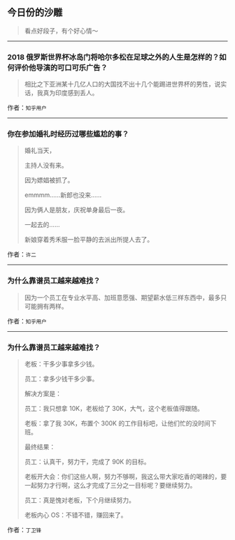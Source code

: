 ## 今日份的沙雕

> 看点好段子，有个好心情～


 
---

### 2018 俄罗斯世界杯冰岛门将哈尔多松在足球之外的人生是怎样的？如何评价他导演的可口可乐广告？

> 相比之下亚洲某十几亿人口的大国找不出十几个能踢进世界杯的男性，说实话，我真为印度感到丢人。


作者：`知乎用户`

---

### 你在参加婚礼时经历过哪些尴尬的事？

> 婚礼当天，
> 
> 主持人没有来。
> 
> 因为嫖娼被抓了。
> 
> emmmm……新郎也没来……
> 
> 因为俩人是朋友，庆祝单身最后一夜。
> 
> 一起去的……
> 
> 新娘穿着秀禾服一脸平静的去派出所提人去了。


作者：`许二`

---

### 为什么靠谱员工越来越难找？

> 因为一个员工在专业水平高、加班意愿强、期望薪水低三样东西中，最多只可能拥有两样。


作者：`知乎用户`

---

### 为什么靠谱员工越来越难找？

> 老板：干多少事拿多少钱。
> 
> 员工：拿多少钱干多少事。
> 
> 解决方案是：
> 
> 员工：我只想拿 10K，老板给了 30K，大气，这个老板值得跟随。
> 
> 老板：拿了我 30K，布置个 300K 的工作目标吧，让他们忙的没时间下班。
> 
> 最终结果：
> 
> 员工：认真干，努力干，完成了 90K 的目标。
> 
> 老板开大会：你们这些人啊，努力不够啊，我这么带大家吃香的喝辣的，要一起努力才行啊，这么才完成了三分之一目标呢？要继续努力。
> 
> 员工：真是愧对老板，下个月继续努力。
> 
> 老板内心 OS：不错不错，赚回来了。


作者：`丁卫锋`